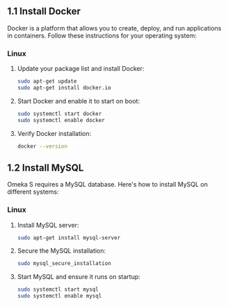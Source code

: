 ## 1.1 Install Docker
Docker is a platform that allows you to create, deploy, and run applications in containers. Follow these instructions for your operating system:

### Linux
1. Update your package list and install Docker:
    ```bash
    sudo apt-get update
    sudo apt-get install docker.io
    ```
2. Start Docker and enable it to start on boot:
    ```bash
    sudo systemctl start docker
    sudo systemctl enable docker
    ```
3. Verify Docker installation:
    ```bash
    docker --version
    ```

## 1.2 Install MySQL
Omeka S requires a MySQL database. Here's how to install MySQL on different systems:

### Linux
1. Install MySQL server:
    ```bash
    sudo apt-get install mysql-server
    ```
2. Secure the MySQL installation:
    ```bash
    sudo mysql_secure_installation
    ```
3. Start MySQL and ensure it runs on startup:
    ```bash
    sudo systemctl start mysql
    sudo systemctl enable mysql
    ```

